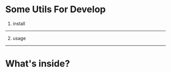 Some Utils For Develop
======================

1) install
----------

2) usage
--------

What's inside?
==============


